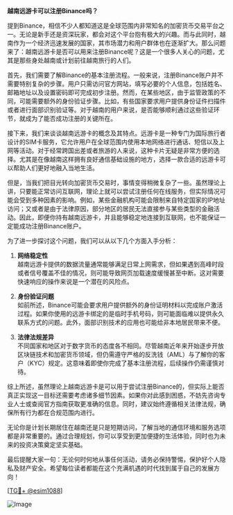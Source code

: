 **越南远游卡可以注册Binance吗？**

提到Binance，相信不少人都知道这是全球范围内非常知名的加密货币交易平台之一。无论是新手还是资深玩家，都会对这个平台抱有极大的兴趣。而与此同时，越南作为一个经济迅速发展的国家，其市场潜力和用户群体也在逐渐扩大。那么问题来了：越南远游卡是否可以用来注册Binance呢？这是一个很多人关心的问题，尤其是那些身处越南或计划前往越南旅行的人们。

首先，我们需要了解Binance的基本注册流程。一般来说，注册Binance账户并不需要特别复杂的步骤。用户只需访问官方网站，填写必要的个人信息，包括姓名、邮箱地址以及设置密码即可完成初步注册。然而，在某些地区，由于监管政策的不同，可能需要额外的身份验证步骤。比如，有些国家要求用户提供身份证件扫描件或者进行面部识别验证等。对于越南的用户来说，是否能够顺利通过这些验证环节，就成为了能否成功注册的关键所在。

接下来，我们来谈谈越南远游卡的概念及其特点。远游卡是一种专门为国际旅行者设计的SIM卡服务，它允许用户在全球范围内使用本地网络进行通话、短信以及上网等活动。对于经常跨国出差或者旅游的人来说，这种卡片无疑是非常方便的选择。尤其是在像越南这样拥有良好通信基础设施的地方，选择一款合适的远游卡可以帮助人们更好地融入当地生活。

但是，当我们把目光转向加密货币交易时，事情变得稍微复杂了一些。虽然理论上讲，只要能正常访问互联网，理论上就可以尝试注册任何在线服务，但实际情况可能会受到多种因素的影响。例如，某些金融机构可能会限制来自特定国家的IP地址访问；又或者是由于法律原因，部分地区的居民无法直接参与某些类型的金融活动。因此，即便你持有越南远游卡，并且能够稳定地连接到互联网，也不能保证一定能成功注册Binance账户。

为了进一步探讨这个问题，我们可以从以下几个方面入手分析：

1. **网络稳定性**  
   越南远游卡提供的数据流量通常能够满足日常上网需求，但如果遇到高峰时段或者信号覆盖不佳的情况，则可能导致网页加载速度缓慢甚至中断。这对需要快速响应的操作来说是一个潜在的风险点。

2. **身份验证问题**  
   如前所述，Binance可能会要求用户提供额外的身份证明材料以完成账户激活过程。如果你使用的远游卡绑定的是临时手机号码，则可能面临难以提供永久联系方式的问题。此外，面部识别技术的应用也可能给非本地居民带来不便。

3. **法律法规差异**  
   不同国家和地区对于数字货币的态度各不相同。尽管越南近年来开始逐步开放区块链技术和加密货币领域，但仍需遵守严格的反洗钱（AML）与了解你的客户（KYC）规定。这意味着即使你完成了基本注册流程，后续操作仍需谨慎对待。

综上所述，虽然理论上越南远游卡是可以用于尝试注册Binance的，但实际上能否真正实现这一目标还需要考虑诸多细节因素。如果你对此感到困惑，不妨先咨询专业人士或查阅官方指南获取更准确的信息。同时，建议始终遵循相关法律法规，确保所有行为都在合规范围内进行。

无论你是计划长期居住在越南还是只是短期访问，了解当地的通信环境和服务选项都是非常重要的。通过合理规划，你可以享受到更加便捷的生活体验，同时也为未来的投资决策奠定坚实基础。

最后提醒大家一句：无论何时何地从事任何活动，请务必保持警惕，保护好个人隐私及财产安全。希望每位读者都能在这个充满机遇的时代找到属于自己的发展方向！

[[TG💪+ @esim1088](https://t.me/s/esim1088)]

![Image](https://i.postimg.cc/4NQfJmqS/Snipaste-2025-05-13-00-14-12.png)